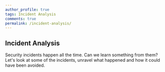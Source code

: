 ```yaml
---
author_profile: true
tags: Incident Analysis
comments: true
permalink: /incident-analysis/
---
```


## Incident Analysis

Security incidents happen all the time. Can we learn something from them? Let's look at some of the incidents, unravel what happened and how it could have been avoided.
